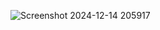 
![Screenshot 2024-12-14 205917](https://github.com/user-attachments/assets/ce79a0c6-ff9f-47af-ac9a-50aecabf67a9)

